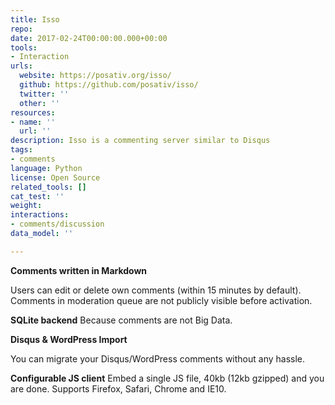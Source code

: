 ```yaml
---
title: Isso
repo: 
date: 2017-02-24T00:00:00.000+00:00
tools:
- Interaction
urls:
  website: https://posativ.org/isso/
  github: https://github.com/posativ/isso/
  twitter: ''
  other: ''
resources:
- name: ''
  url: ''
description: Isso is a commenting server similar to Disqus
tags:
- comments
language: Python
license: Open Source
related_tools: []
cat_test: ''
weight: 
interactions:
- comments/discussion
data_model: ''

---
```

**Comments written in Markdown**

Users can edit or delete own comments (within 15 minutes by default).
Comments in moderation queue are not publicly visible before activation.

**SQLite backend**
Because comments are not Big Data.

**Disqus & WordPress Import**

You can migrate your Disqus/WordPress comments without any hassle.

**Configurable JS client**
Embed a single JS file, 40kb (12kb gzipped) and you are done.
Supports Firefox, Safari, Chrome and IE10.